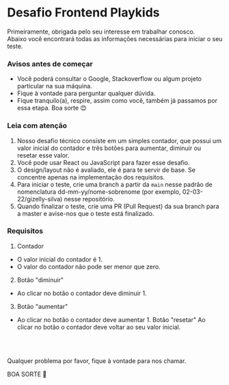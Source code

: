 #  Desafio Frontend Playkids

Primeiramente, obrigada pelo seu interesse em trabalhar conosco.\
Abaixo você encontrará todas as informações necessárias para iniciar o seu teste.


### Avisos antes de começar 
- Você poderá consultar o Google, Stackoverflow ou algum projeto particular na sua máquina.
- Fique à vontade para perguntar qualquer dúvida.
- Fique tranquilo(a), respire, assim como você, também já passamos por essa etapa. Boa sorte 😊


### Leia com atenção
1. Nosso desafio técnico consiste em um simples contador, que possui um valor inicial do contador e três botões para aumentar, diminuir ou resetar esse valor.
2. Você pode usar React ou JavaScript para fazer esse desafio.
3. O design/layout não é avaliado, ele é para te servir de base. Se concentre apenas na implementação dos requisitos.
4. Para iniciar o teste, crie uma branch a partir da `main` nesse padrão de nomenclatura dd-mm-yy/nome-sobrenome (por exemplo, 02-03-22/gizelly-silva) nesse repositório.
5. Quando finalizar o teste, crie uma PR (Pull Request) da sua branch para a master e avise-nos que o teste está finalizado.

### Requisitos
1. Contador
  - O valor inicial do contador é 1.
  - O valor do contador não pode ser menor que zero.
2. Botão "diminuir"
  - Ao clicar no botão o contador deve diminuir 1.
3. Botão "aumentar"
  - Ao clicar no botão o contador deve aumentar 1.
Botão "resetar"
Ao clicar no botão o contador deve voltar ao seu valor inicial.

<br><br>

Qualquer problema por favor, fique à vontade para nos chamar. 

BOA SORTE 💜
